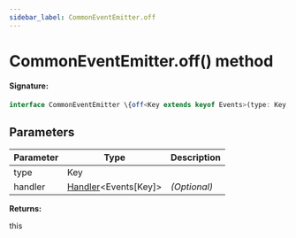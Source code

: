 ```yaml
---
sidebar_label: CommonEventEmitter.off
---
```


# CommonEventEmitter.off() method

#### Signature:

```typescript
interface CommonEventEmitter \{off<Key extends keyof Events>(type: Key, handler?: Handler<Events[Key]>): this;\}
```

## Parameters

| Parameter | Type                                                   | Description  |
| --------- | ------------------------------------------------------ | ------------ |
| type      | Key                                                    |              |
| handler   | [Handler](./puppeteer.handler.md)&lt;Events\[Key\]&gt; | _(Optional)_ |

**Returns:**

this
